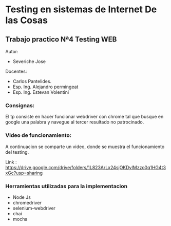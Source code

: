 # Testing en sistemas de Internet De las Cosas

## Trabajo practico Nª4 Testing WEB

Autor:

* Severiche Jose

Docentes:

* Carlos Pantelides.
* Esp. Ing. Alejandro permingeat
* Esp. Ing. Estevan Volentini

### Consignas:

El tp consiste en hacer funcionar webdriver con chrome tal que busque en google una palabra y navegue al 
tercer resultado no patrocinado.

### Video de funcionamiento:

A continuacion se comparte un video, donde se muestra el funcionamiento del testing.

Link : https://drive.google.com/drive/folders/1L823ArLx24sjOKDyIMzzo0q1HG4t3xGc?usp=sharing

### Herramientas utilizadas para la implementacion

* Node Js
* chromedriver
* selenium-webdriver
* chai
* mocha




